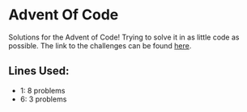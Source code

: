 # Advent Of Code
Solutions for the Advent of Code! Trying to solve it in as little code as possible. The link to the challenges can be found [here](www.adventofcode.com).

## Lines Used:

- 1: 8 problems
- 6: 3 problems